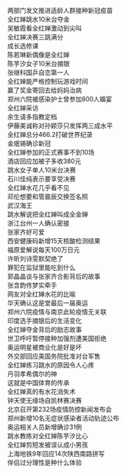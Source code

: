 两部门发文推进适龄人群接种新冠疫苗  
全红婵跳水10米台夺金  
吴敏霞看全红婵激动到尖叫  
全红婵决赛三跳满分  
成长选修课  
陈若琳新偶像是全红婵  
陈芋汐女子10米台摘银  
张继科国乒自恋第一人  
全红婵能严格控制玩游戏时间  
赢了奖金寄回去给妈妈治病  
郑州六院被感染护士曾参加800人婚宴  
全红婵采访  
余生请多指教定档  
伊藤美诚称对孙颖莎只发挥两三成水平  
全红婵总分466.2打破世界纪录  
金珉锡确诊新冠  
全红婵参加的正式赛事不到10场  
酒店回应加被子多收380元  
跳水女子单人10米台决赛  
石川佳纯表示要享受决赛  
全红婵水花几乎看不见  
邓伦想要和管晨辰交换签名照  
武汉海王  
跳水解说把全红婵叫成全金婵  
浙江台州一人确认密接  
张家齐好可爱  
西安健康码新增15天核酸检测结果  
福原爱解说每天100万日元  
许昕刘诗雯默契绝了  
罪犯在监狱里能吃到什么  
郭晶晶谈与张家齐合影背后的故事  
张含韵佟梦实牵手  
网友对全红婵水花的比喻  
华天确认这是堂最后一届奥运  
郑州六院疫情与南京此轮疫情无关联  
印度选手摘银后的生活变化  
全红婵夺金背后的励志故事  
世卫呼吁暂停接种加强剂遭美国拒绝  
奥运明星被商业化是好是坏  
外交部回应美国务院批准对台军售  
全红婵练习跳水的原因令人心疼  
丹羽孝希偶尔的神  
这就是中国体育的传承  
全红婵真的有水花消失术  
钟天使无缘场自凯林赛决赛  
北京召开第232场疫情防控新闻发布会  
郑州新增10名无症状感染者活动轨迹公布  
奥运相关人员新增确诊31例  
跳水教练对全红婵陈芋汐比心  
全红婵剪短发被误认成小男孩  
上海地铁9年回应14次陕西南路拼写  
伴侣过分理性是种什么体验  
